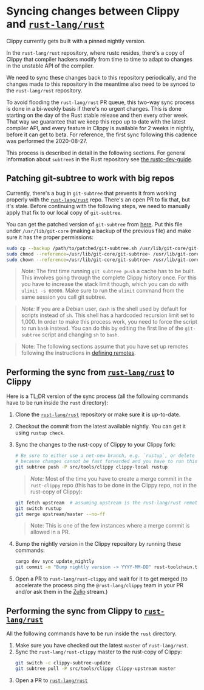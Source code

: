 # Syncing changes between Clippy and [`rust-lang/rust`]

Clippy currently gets built with a pinned nightly version.

In the `rust-lang/rust` repository, where rustc resides, there's a copy of
Clippy that compiler hackers modify from time to time to adapt to changes in the
unstable API of the compiler.

We need to sync these changes back to this repository periodically, and the
changes made to this repository in the meantime also need to be synced to the
`rust-lang/rust` repository.

To avoid flooding the `rust-lang/rust` PR queue, this two-way sync process is
done in a bi-weekly basis if there's no urgent changes. This is done starting on
the day of the Rust stable release and then every other week. That way we
guarantee that we keep this repo up to date with the latest compiler API, and
every feature in Clippy is available for 2 weeks in nightly, before it can get
to beta. For reference, the first sync following this cadence was performed the
2020-08-27.

This process is described in detail in the following sections. For general
information about `subtree`s in the Rust repository see [the rustc-dev-guide][subtree].

[subtree]: https://rustc-dev-guide.rust-lang.org/external-repos.html#external-dependencies-subtree

## Patching git-subtree to work with big repos

Currently, there's a bug in `git-subtree` that prevents it from working properly
with the [`rust-lang/rust`] repo. There's an open PR to fix that, but it's
stale. Before continuing with the following steps, we need to manually apply
that fix to our local copy of `git-subtree`.

You can get the patched version of `git-subtree` from [here][gitgitgadget-pr].
Put this file under `/usr/lib/git-core` (making a backup of the previous file)
and make sure it has the proper permissions:

```bash
sudo cp --backup /path/to/patched/git-subtree.sh /usr/lib/git-core/git-subtree
sudo chmod --reference=/usr/lib/git-core/git-subtree~ /usr/lib/git-core/git-subtree
sudo chown --reference=/usr/lib/git-core/git-subtree~ /usr/lib/git-core/git-subtree
```

> _Note:_ The first time running `git subtree push` a cache has to be built.
> This involves going through the complete Clippy history once. For this you
> have to increase the stack limit though, which you can do with `ulimit -s
> 60000`. Make sure to run the `ulimit` command from the same session you call
> git subtree.

> _Note:_ If you are a Debian user, `dash` is the shell used by default for
> scripts instead of `sh`. This shell has a hardcoded recursion limit set to
> 1,000. In order to make this process work, you need to force the script to run
> `bash` instead. You can do this by editing the first line of the `git-subtree`
> script and changing `sh` to `bash`.

> Note: The following sections assume that you have set up remotes following the
> instructions in [defining remotes].

[gitgitgadget-pr]: https://github.com/gitgitgadget/git/pull/493
[defining remotes]: release.md#defining-remotes

## Performing the sync from [`rust-lang/rust`] to Clippy

Here is a TL;DR version of the sync process (all the following commands have
to be run inside the `rust` directory):

1. Clone the [`rust-lang/rust`] repository or make sure it is up-to-date.
2. Checkout the commit from the latest available nightly. You can get it using
   `rustup check`.
3. Sync the changes to the rust-copy of Clippy to your Clippy fork:
    ```bash
    # Be sure to either use a net-new branch, e.g. `rustup`, or delete the branch beforehand
    # because changes cannot be fast forwarded and you have to run this command again.
    git subtree push -P src/tools/clippy clippy-local rustup
    ```

    > _Note:_ Most of the time you have to create a merge commit in the
    > `rust-clippy` repo (this has to be done in the Clippy repo, not in the
    > rust-copy of Clippy):
    ```bash
    git fetch upstream  # assuming upstream is the rust-lang/rust remote
    git switch rustup
    git merge upstream/master --no-ff
    ```
    > Note: This is one of the few instances where a merge commit is allowed in
    > a PR.
4. Bump the nightly version in the Clippy repository by running these commands:
   ```bash
   cargo dev sync update_nightly
   git commit -m "Bump nightly version -> YYYY-MM-DD" rust-toolchain.toml clippy_utils/README.md
   ```
5. Open a PR to `rust-lang/rust-clippy` and wait for it to get merged (to
   accelerate the process ping the `@rust-lang/clippy` team in your PR and/or
   ask them in the [Zulip] stream.)

[Zulip]: https://rust-lang.zulipchat.com/#narrow/stream/clippy
[`rust-lang/rust`]: https://github.com/rust-lang/rust

## Performing the sync from Clippy to [`rust-lang/rust`]

All the following commands have to be run inside the `rust` directory.

1. Make sure you have checked out the latest `master` of `rust-lang/rust`.
2. Sync the `rust-lang/rust-clippy` master to the rust-copy of Clippy:
    ```bash
    git switch -c clippy-subtree-update
    git subtree pull -P src/tools/clippy clippy-upstream master
    ```
3. Open a PR to [`rust-lang/rust`]
